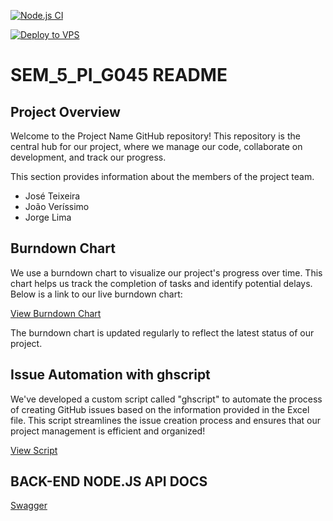 [![Node.js CI](https://github.com/JoseTeixeira1200941/G046/actions/workflows/nodejs.yml/badge.svg)](https://github.com/JoseTeixeira1200941/G046/actions/workflows/nodejs.yml)

[![Deploy to VPS](https://github.com/JoseTeixeira1200941/G046/actions/workflows/deploy.yml/badge.svg)](https://github.com/JoseTeixeira1200941/G046/actions/workflows/deploy.yml)
# SEM_5_PI_G045 README

## Project Overview

Welcome to the Project Name GitHub repository! This repository is the central hub for our project, where we manage our code, collaborate on development, and track our progress.

This section provides information about the members of the project team.
- José Teixeira
- João Veríssimo
- Jorge Lima

## Burndown Chart

We use a burndown chart to visualize our project's progress over time. This chart helps us track the completion of tasks and identify potential delays. Below is a link to our live burndown chart:

[View Burndown Chart](https://example.com/burndown)

The burndown chart is updated regularly to reflect the latest status of our project.

## Issue Automation with ghscript

We've developed a custom script called "ghscript" to automate the process of creating GitHub issues based on the information provided in the Excel file. This script streamlines the issue creation process and ensures that our project management is efficient and organized!

[View Script](ghissues.sh)


## BACK-END NODE.JS API DOCS
[Swagger](https://app.swaggerhub.com/apis/JNMTEIXEIRA/g-045/1.0.0)
